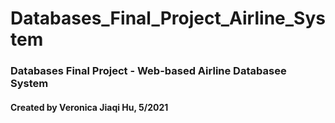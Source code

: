 # Databases_Final_Project_Airline_System

### Databases Final Project - Web-based Airline Databasee System
#### Created by Veronica Jiaqi Hu, 5/2021
